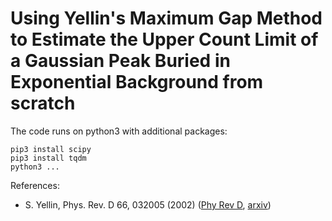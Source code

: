 # Using Yellin's Maximum Gap Method to Estimate the Upper Count Limit of a Gaussian Peak Buried in Exponential Background from scratch

The code runs on python3 with additional packages:

    pip3 install scipy
    pip3 install tqdm
    python3 ...
    
References:
- S. Yellin, Phys. Rev. D 66, 032005 (2002) (<a href="https://journals.aps.org/prd/abstract/10.1103/PhysRevD.66.032005">Phy Rev D</a>, <a href="https://arxiv.org/abs/physics/0203002">arxiv</a>)
